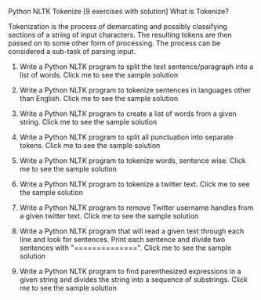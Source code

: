 Python NLTK Tokenize [9 exercises with solution]
What is Tokenize?

Tokenization is the process of demarcating and possibly classifying sections of a string of input characters. The resulting tokens are then passed on to some other form of processing. The process can be considered a sub-task of parsing input.

1. Write a Python NLTK program to split the text sentence/paragraph into a list of words. 
Click me to see the sample solution

2. Write a Python NLTK program to tokenize sentences in languages other than English. 
Click me to see the sample solution

3. Write a Python NLTK program to create a list of words from a given string. 
Click me to see the sample solution

4. Write a Python NLTK program to split all punctuation into separate tokens. 
Click me to see the sample solution

5. Write a Python NLTK program to tokenize words, sentence wise. 
Click me to see the sample solution

6. Write a Python NLTK program to tokenize a twitter text. 
Click me to see the sample solution

7. Write a Python NLTK program to remove Twitter username handles from a given twitter text. 
Click me to see the sample solution

8. Write a Python NLTK program that will read a given text through each line and look for sentences. Print each sentence and divide two sentences with "==============". 
Click me to see the sample solution

9. Write a Python NLTK program to find parenthesized expressions in a given string and divides the string into a sequence of substrings. 
Click me to see the sample solution
